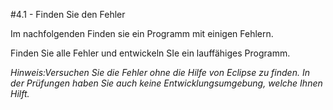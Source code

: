 #4.1 - Finden Sie den Fehler

Im nachfolgenden Finden sie ein Programm mit einigen Fehlern.

Finden Sie alle Fehler und entwickeln SIe ein lauffähiges Programm.

*Hinweis:Versuchen Sie die Fehler ohne die Hilfe von Eclipse zu finden. In der Prüfungen haben Sie auch keine Entwicklungsumgebung, welche Ihnen Hilft.*